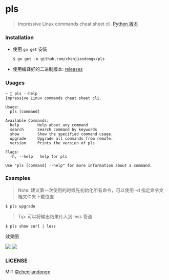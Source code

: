 
# pls

> Impressive Linux commands cheat sheet cli. [Python 版本](https://github.com/chenjiandongx/how)

### Installation

* 使用 `go get` 安装 
    ```shell
    $ go get -u github.com/chenjiandongx/pls
    ```

* 使用编译好的二进制版本: [releases](https://github.com/chenjiandongx/pls/releases)

### Usages

```shell
~ 🐶 pls --help
Impressive Linux commands cheat sheet cli.

Usage:
  pls [command]

Available Commands:
  help        Help about any command
  search      Search command by keywords
  show        Show the specified command usage.
  upgrade     Upgrade all commands from remote.
  version     Prints the version of pls

Flags:
  -h, --help   help for pls

Use "pls [command] --help" for more information about a command.
```

### Examples

> Note: 建议第一次使用的时候先初始化所有命令，可以使用 -d 指定命令文档文件夹下载位置
```shell
$ pls upgrade
```

> Tip: 可以将输出结果传入到 less 管道
```shell
$ pls show curl | less
```

效果图

![](https://user-images.githubusercontent.com/19553554/122259619-f1e3f780-cf04-11eb-949e-763d82a4e3b9.png)
![](https://user-images.githubusercontent.com/19553554/122258451-a0873880-cf03-11eb-865f-067416787cb7.png)


### LICENSE

MIT [©chenjiandongx](https://github.com/chenjiandongx)
